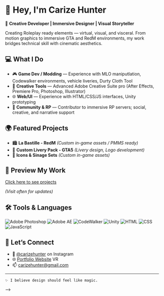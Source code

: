# 👋 Hey, I'm Carize Hunter

🎨 **Creative Developer | Immersive Designer | Visual Storyteller**

Creating Roleplay ready elements — virtual, visual, and visceral. From motion graphics to immersive GTA and RedM environments, my work bridges technical skill with cinematic aesthetics.

## 💻 What I Do
- 🎮 **Game Dev / Modding** — Experience with MLO maniputlation, Codewalker environments, vehicle liveries, Durty Cloth Tool
- 🧰 **Creative Tools** — Advanced Adobe Creative Suite pro (After Effects, Premiere Pro, Photoshop, Illustrator)
- 🌐 **Web/UI** — Experience with HTML/CSS/JS interfaces, Unity prototyping
- 💬 **Community & RP** — Contributor to immersive RP servers; social, creative, and narrative support

## 🌍 Featured Projects
- 🏙️ **La Bastille - RedM** *(Custom in-game assets / PMMS ready)*
- 🚓 **Custom Livery Pack - GTA5** *(Livery design, Logo development)*
- 📼 **Icons & Sinage Sets** *(Custom in-game assets)*

## 📸 Preview My Work

[Click here to see projects](https://www.dropbox.com/scl/fo/3hnel419whblp62wge4h9/AGapBlFuYCMXSSeZpbB76CI?rlkey=16zqknwcnijohy85mtw77feh2&st=u06vq9pz&dl=1)


*(Visit often for updates)*

## 🛠️ Tools & Languages
![Adobe Photoshop](https://img.shields.io/badge/-Photoshop-31A8FF?logo=AdobePhotoshop&logoColor=white)
![Adobe AE](https://img.shields.io/badge/-After_Effects-9999FF?logo=AdobeAfterEffects&logoColor=white)
![CodeWalker](https://img.shields.io/badge/-CodeWalker-grey)
![Unity](https://img.shields.io/badge/-Unity-000000?logo=Unity&logoColor=white)
![HTML](https://img.shields.io/badge/-HTML5-E34F26?logo=html5&logoColor=white)
![CSS](https://img.shields.io/badge/-CSS3-1572B6?logo=css3&logoColor=white)
![JavaScript](https://img.shields.io/badge/-JavaScript-F7DF1E?logo=javascript&logoColor=black)

## 💌 Let’s Connect
- 🎥 [@carizehunter](https://www.instagram.com/carizehunter) on Instagram  
- 🌐 [Portfolio Website](https://carizehunter.myportfolio.com/) VR
- 📫 carizehunter@gmail.com  

---

`✨ I believe design should feel like magic.`  

-->
